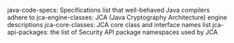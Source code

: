 java-code-specs: Specifications list that well-behaved Java compilers adhere to
jca-engine-classes: JCA (Java Cryptography Architecture) engine descriptions
jca-core-classes: JCA core class and interface names list
jca-api-packages: the list of Security API package namespaces used by JCA
